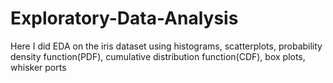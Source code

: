# Exploratory-Data-Analysis
Here I did EDA on the iris dataset using histograms, scatterplots, probability density function(PDF), cumulative distribution function(CDF), box plots, whisker ports
